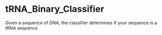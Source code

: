 # tRNA_Binary_Classifier
Given a sequence of DNA, the classifier determines if your sequence is a tRNA sequence
